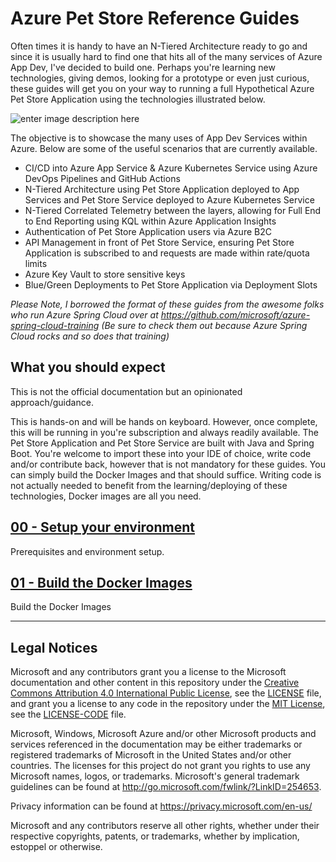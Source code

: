 # Azure Pet Store Reference Guides

Often times it is handy to have an N-Tiered Architecture ready to go and since it is usually hard to find one that hits all of the many services of Azure App Dev, I've decided to build one. Perhaps you're learning new technologies, giving demos, looking for a prototype or even just curious, these guides will get you on your way to running a full Hypothetical Azure Pet Store Application using the technologies illustrated below. 

![enter image description here](https://raw.githubusercontent.com/chtrembl/azure-cloud/petstore/main/petstore_architecture.png)

The objective is to showcase the many uses of App Dev Services within Azure. Below are some of the useful scenarios that are currently available.

 - CI/CD into Azure App Service & Azure Kubernetes Service using Azure DevOps Pipelines and GitHub Actions
 - N-Tiered Architecture using Pet Store Application deployed to App Services and Pet Store Service deployed to Azure Kubernetes Service
 - N-Tiered Correlated Telemetry between the layers, allowing for Full End to End Reporting using KQL within Azure Application Insights
 - Authentication of Pet Store Application users via Azure B2C
 - API Management in front of Pet Store Service, ensuring Pet Store Application is subscribed to and requests are made within rate/quota limits
 - Azure Key Vault to store sensitive keys
 - Blue/Green Deployments to Pet Store Application via Deployment Slots

*Please Note, I borrowed the format of these guides from the awesome folks who run Azure Spring Cloud over at  https://github.com/microsoft/azure-spring-cloud-training (Be sure to check them out because Azure Spring Cloud rocks and so does that training)*

## What you should expect

This is not the official documentation but an opinionated approach/guidance.

This is hands-on and will be hands on keyboard. However, once complete, this will be running in you're subscription and always readily available. The Pet Store Application and Pet Store Service are built with Java and Spring Boot. You're welcome to import these into your IDE of choice, write code and/or contribute back, however that is not mandatory for these guides. You can simply build the Docker Images and that should suffice. Writing code is not actually needed to benefit from the learning/deploying of these technologies, Docker images are all you need.

## [00 - Setup your environment](00-setup-your-environment/README.md)

Prerequisites and environment setup.

## [01 - Build the Docker Images](01-build-the-docker-images/README.md)

Build the Docker Images



---

## Legal Notices

Microsoft and any contributors grant you a license to the Microsoft documentation and other content
in this repository under the [Creative Commons Attribution 4.0 International Public License](https://creativecommons.org/licenses/by/4.0/legalcode),
see the [LICENSE](LICENSE) file, and grant you a license to any code in the repository under the [MIT License](https://opensource.org/licenses/MIT), see the
[LICENSE-CODE](LICENSE-CODE) file.

Microsoft, Windows, Microsoft Azure and/or other Microsoft products and services referenced in the documentation
may be either trademarks or registered trademarks of Microsoft in the United States and/or other countries.
The licenses for this project do not grant you rights to use any Microsoft names, logos, or trademarks.
Microsoft's general trademark guidelines can be found at http://go.microsoft.com/fwlink/?LinkID=254653.

Privacy information can be found at https://privacy.microsoft.com/en-us/

Microsoft and any contributors reserve all other rights, whether under their respective copyrights, patents,
or trademarks, whether by implication, estoppel or otherwise.
